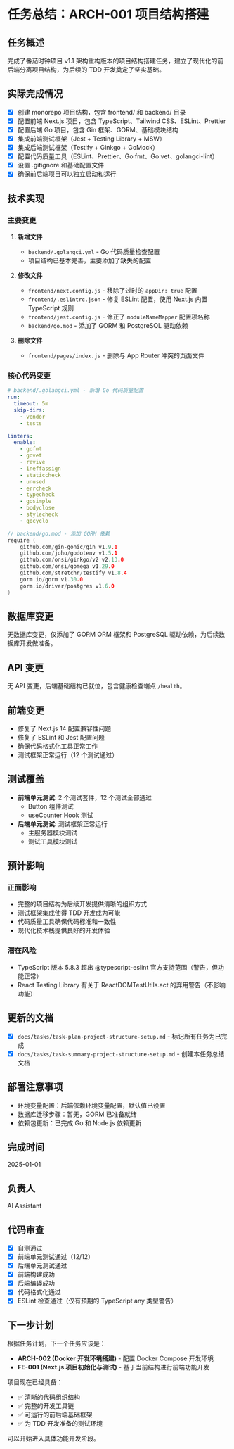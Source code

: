 # 任务总结：ARCH-001 项目结构搭建

## 任务概述
完成了番茄时钟项目 v1.1 架构重构版本的项目结构搭建任务，建立了现代化的前后端分离项目结构，为后续的 TDD 开发奠定了坚实基础。

## 实际完成情况
- [x] 创建 monorepo 项目结构，包含 frontend/ 和 backend/ 目录
- [x] 配置前端 Next.js 项目，包含 TypeScript、Tailwind CSS、ESLint、Prettier
- [x] 配置后端 Go 项目，包含 Gin 框架、GORM、基础模块结构
- [x] 集成前端测试框架（Jest + Testing Library + MSW）
- [x] 集成后端测试框架（Testify + Ginkgo + GoMock）
- [x] 配置代码质量工具（ESLint、Prettier、Go fmt、Go vet、golangci-lint）
- [x] 设置 .gitignore 和基础配置文件
- [x] 确保前后端项目可以独立启动和运行

## 技术实现
### 主要变更
1. **新增文件**
   - `backend/.golangci.yml` - Go 代码质量检查配置
   - 项目结构已基本完善，主要添加了缺失的配置

2. **修改文件**
   - `frontend/next.config.js` - 移除了过时的 `appDir: true` 配置
   - `frontend/.eslintrc.json` - 修复 ESLint 配置，使用 Next.js 内置 TypeScript 规则
   - `frontend/jest.config.js` - 修正了 `moduleNameMapper` 配置项名称
   - `backend/go.mod` - 添加了 GORM 和 PostgreSQL 驱动依赖

3. **删除文件**
   - `frontend/pages/index.js` - 删除与 App Router 冲突的页面文件

### 核心代码变更
```yaml
# backend/.golangci.yml - 新增 Go 代码质量配置
run:
  timeout: 5m
  skip-dirs:
    - vendor
    - tests

linters:
  enable:
    - gofmt
    - govet
    - revive
    - ineffassign
    - staticcheck
    - unused
    - errcheck
    - typecheck
    - gosimple
    - bodyclose
    - stylecheck
    - gocyclo
```

```go
// backend/go.mod - 添加 GORM 依赖
require (
    github.com/gin-gonic/gin v1.9.1
    github.com/joho/godotenv v1.5.1
    github.com/onsi/ginkgo/v2 v2.13.0
    github.com/onsi/gomega v1.29.0
    github.com/stretchr/testify v1.8.4
    gorm.io/gorm v1.30.0
    gorm.io/driver/postgres v1.6.0
)
```

## 数据库变更
无数据库变更，仅添加了 GORM ORM 框架和 PostgreSQL 驱动依赖，为后续数据库开发做准备。

## API 变更
无 API 变更，后端基础结构已就位，包含健康检查端点 `/health`。

## 前端变更
- 修复了 Next.js 14 配置兼容性问题
- 修复了 ESLint 和 Jest 配置问题
- 确保代码格式化工具正常工作
- 测试框架正常运行（12 个测试通过）

## 测试覆盖
- **前端单元测试**: 2 个测试套件，12 个测试全部通过
  - Button 组件测试
  - useCounter Hook 测试
- **后端单元测试**: 测试框架正常运行
  - 主服务器模块测试
  - 测试工具模块测试

## 预计影响
### 正面影响
- 完整的项目结构为后续开发提供清晰的组织方式
- 测试框架集成使得 TDD 开发成为可能
- 代码质量工具确保代码标准和一致性
- 现代化技术栈提供良好的开发体验

### 潜在风险
- TypeScript 版本 5.8.3 超出 @typescript-eslint 官方支持范围（警告，但功能正常）
- React Testing Library 有关于 ReactDOMTestUtils.act 的弃用警告（不影响功能）

## 更新的文档
- [x] `docs/tasks/task-plan-project-structure-setup.md` - 标记所有任务为已完成
- [x] `docs/tasks/task-summary-project-structure-setup.md` - 创建本任务总结文档

## 部署注意事项
- 环境变量配置：后端依赖环境变量配置，默认值已设置
- 数据库迁移步骤：暂无，GORM 已准备就绪
- 依赖包更新：已完成 Go 和 Node.js 依赖更新

## 完成时间
2025-01-01

## 负责人
AI Assistant

## 代码审查
- [x] 自测通过
- [x] 前端单元测试通过（12/12）
- [x] 后端单元测试通过
- [x] 前端构建成功
- [x] 后端编译成功
- [x] 代码格式化通过
- [x] ESLint 检查通过（仅有预期的 TypeScript any 类型警告）

## 下一步计划

根据任务计划，下一个任务应该是：
- **ARCH-002 (Docker 开发环境搭建)** - 配置 Docker Compose 开发环境
- **FE-001 (Next.js 项目初始化与测试)** - 基于当前结构进行前端功能开发

项目现在已经具备：
- ✅ 清晰的代码组织结构
- ✅ 完整的开发工具链  
- ✅ 可运行的前后端基础框架
- ✅ 为 TDD 开发准备的测试环境

可以开始进入具体功能开发阶段。 